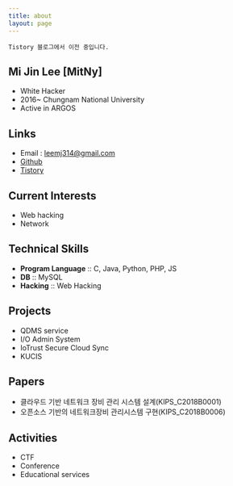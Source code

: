 ```yaml
---
title: about
layout: page
---
```


`Tistory 블로그에서 이전 중입니다.`

## Mi Jin Lee [MitNy]
- White Hacker
- 2016~ Chungnam National University
- Active in ARGOS

## Links
- Email : leemj314@gmail.com
- [Github](https://github.com/MitNy)
- [Tistory](http://mitny.tistory.com/)

## Current Interests
- Web hacking
- Network

## Technical Skills
- **Program Language** :: C, Java, Python, PHP, JS
- **DB** :: MySQL
- **Hacking** :: Web Hacking

## Projects
- QDMS service
- I/O Admin System
- IoTrust Secure Cloud Sync
- KUCIS

## Papers
- 클라우드 기반 네트워크 장비 관리 시스템 설계(KIPS_C2018B0001)
- 오픈소스 기반의 네트워크장비 관리시스템 구현(KIPS_C2018B0006)

## Activities
- CTF
- Conference
- Educational services
